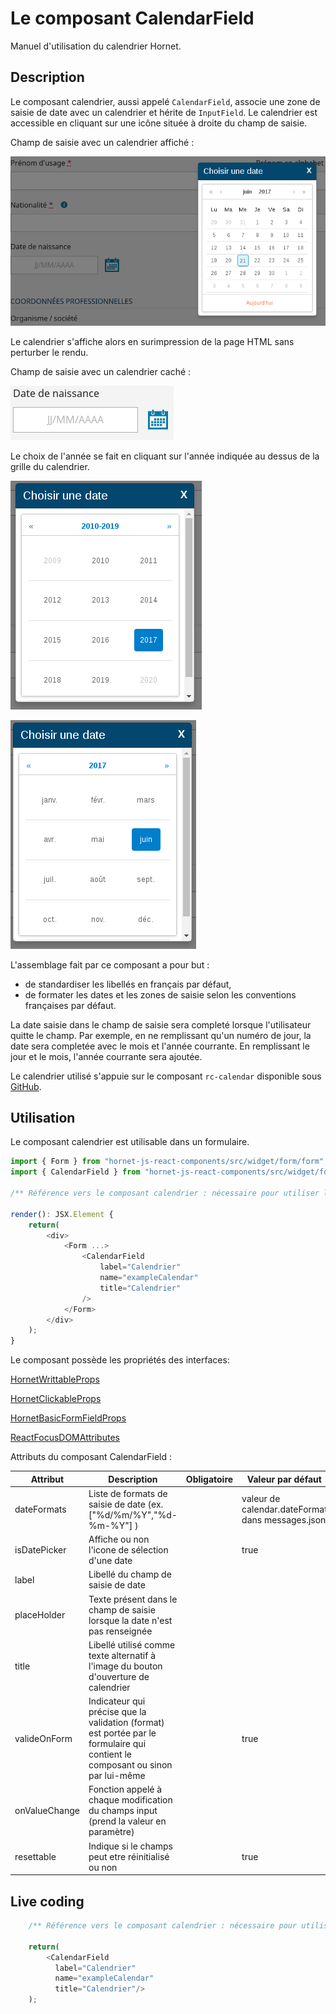 # Le composant CalendarField

Manuel d'utilisation du calendrier Hornet.

## Description

Le composant calendrier, aussi appelé `CalendarField`, associe une zone de saisie de date avec un calendrier et hérite de `InputField`. Le calendrier est accessible en cliquant sur une icône située à droite du champ de saisie.

Champ de saisie avec un calendrier affiché :

![calendrier affiché](../sources/form/calendar-field/calendrier.png)

Le calendrier s'affiche alors en surimpression de la page HTML sans perturber le rendu.

Champ de saisie avec un calendrier caché :

![calendrier caché](../sources/form/calendar-field/date-saisie.png)

Le choix de l'année se fait en cliquant sur l'année indiquée au dessus de la grille du calendrier.

![calendrier affiché](../sources/form/calendar-field/calendrier-annee.png)

![calendrier affiché](../sources/form/calendar-field/calendrier-mois.png)

L'assemblage fait par ce composant a pour but :

- de standardiser les libellés en français par défaut,
- de formater les dates et les zones de saisie selon les conventions françaises par défaut.

La date saisie dans le champ de saisie sera completé lorsque l'utilisateur quitte le champ.
Par exemple, en ne remplissant qu'un numéro de jour, la date sera completée avec le mois et l'année courrante.
En remplissant le jour et le mois, l'année courrante sera ajoutée.

Le calendrier utilisé s'appuie sur le composant `rc-calendar` disponible sous [GitHub](https://github.com/react-component/calendar).

## Utilisation

Le composant calendrier est utilisable dans un formulaire.

```javascript
import { Form } from "hornet-js-react-components/src/widget/form/form";
import { CalendarField } from "hornet-js-react-components/src/widget/form/calendar-field";

/** Référence vers le composant calendrier : nécessaire pour utiliser la fonction setAttribute(). */

render(): JSX.Element {
    return(
        <div>
            <Form ...>
                <CalendarField
                    label="Calendrier"
                    name="exampleCalendar"
                    title="Calendrier"
                />
            </Form>
        </div>
    );
}
```

Le composant possède les propriétés des interfaces:

[HornetWrittableProps](/hornetshowroom/composant/page/hornet-js/composants/proprietes-hornet-component)

[HornetClickableProps](/hornetshowroom/composant/page/hornet-js/composants/proprietes-hornet-component)

[HornetBasicFormFieldProps](/hornetshowroom/composant/page/hornet-js/composants/proprietes-hornet-component)

[ReactFocusDOMAttributes](/hornetshowroom/composant/page/hornet-js/composants/proprietes-hornet-component)

Attributs du composant CalendarField :

| Attribut      | Description                                                          | Obligatoire | Valeur par défaut | Type             |
| ------------- | -------------------------------------------------------------------- | ----------- |------------------ |----------------- |
| dateFormats   | Liste de formats de saisie de date (ex. \["%d/%m/%Y","%d-%m-%Y"\] )  | &nbsp;      | valeur de calendar.dateFormat dans messages.json | array[string] |
| isDatePicker  | Affiche ou non l'icone de sélection d'une date                       | &nbsp;      | true              | boolean          |
| label         | Libellé du champ de saisie de date                                   | &nbsp;      | &nbsp;            | string           |
| placeHolder   | Texte présent dans le champ de saisie lorsque la date n'est pas renseignée | &nbsp;| &nbsp;            | string           |
| title         | Libellé utilisé comme texte alternatif à l'image du bouton d'ouverture de calendrier | &nbsp; | &nbsp; | string           |
| valideOnForm  | Indicateur qui précise que la validation (format) est portée par le formulaire qui contient le composant ou sinon par lui-même | &nbsp; | true | boolean |
| onValueChange | Fonction appelé à chaque modification du champs input (prend la valeur en paramètre) | &nbsp; | &nbsp; | (value: string) => void |
| resettable        | Indique si le champs peut etre réinitialisé ou non                     | &nbsp;      | true               | boolean          |

## Live coding

```javascript showroom
	/** Référence vers le composant calendrier : nécessaire pour utiliser la fonction setAttribute(). */

    return(
        <CalendarField
		  label="Calendrier"
		  name="exampleCalendar"
		  title="Calendrier"/>
    );
```